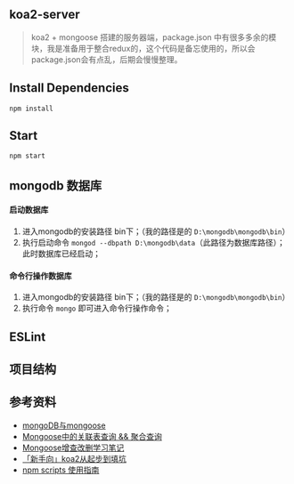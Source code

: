 ## koa2-server
> koa2 + mongoose 搭建的服务器端，package.json 中有很多多余的模块，我是准备用于整合redux的，这个代码是备忘使用的，所以会package.json会有点乱，后期会慢慢整理。

## Install Dependencies
`npm install`

## Start
`npm start`

## mongodb 数据库
#### 启动数据库
1. 进入mongodb的安装路径 bin下；（我的路径是的 `D:\mongodb\mongodb\bin`）
1. 执行启动命令 `mongod --dbpath D:\mongodb\data`（此路径为数据库路径）；此时数据库已经启动；

#### 命令行操作数据库
1. 进入mongodb的安装路径 bin下；（我的路径是的 `D:\mongodb\mongodb\bin`）
1. 执行命令 `mongo` 即可进入命令行操作命令；

## ESLint 

## 项目结构

## 参考资料
- [mongoDB与mongoose](http://www.cnblogs.com/web-fengmin/p/6435681.html)
- [Mongoose中的关联表查询 && 聚合查询](http://nodeclass.com/articles/411724)
- [Mongoose增查改删学习笔记](https://segmentfault.com/a/1190000008245062)
- [「新手向」koa2从起步到填坑](http://www.jianshu.com/p/6b816c609669)
- [npm scripts 使用指南](http://www.ruanyifeng.com/blog/2016/10/npm_scripts.html)

    